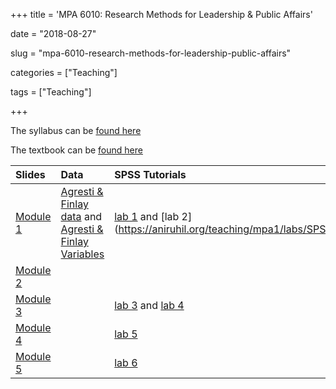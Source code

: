 +++
title = 'MPA 6010: Research Methods for Leadership & Public Affairs'

date = "2018-08-27"

slug =  "mpa-6010-research-methods-for-leadership-public-affairs"

categories = ["Teaching"]

tags = ["Teaching"]

+++

The syllabus can be [found here](https://aniruhil.org/teaching/mpa1/syllabus.pdf)  

The textbook can be [found here](https://people.ohio.edu/ruhil/statsbook/)

| Slides | Data | SPSS Tutorials |
| :---   | :--- | :----          |
| [Module 1](https://aniruhil.org/teaching/mpa1/slides/module01.html) | [Agresti &  Finlay data](https://aniruhil.org/teaching/mpa1/data/Agresti_Finlay_Data.zip) and [Agresti &  Finlay Variables](https://aniruhil.org/teaching/mpa1/data/Agresti_Finlay_Data_Variables.pdf) | [lab 1](https://aniruhil.org/teaching/mpa1/labs/SPSS_Tutorial_01.html) and [lab 2] (https://aniruhil.org/teaching/mpa1/labs/SPSS_Tutorial_02.html) |
| [Module 2](https://aniruhil.org/teaching/mpa1/slides/module02.html) |  | |
| [Module 3](https://aniruhil.org/teaching/mpa1/slides/module03.html) |  | [lab 3](https://aniruhil.org/teaching/mpa1/labs/SPSS_Tutorial_03.html) and [lab 4](https://aniruhil.org/teaching/mpa1/labs/SPSS_Tutorial_04.html) |
| [Module 4](https://aniruhil.org/teaching/mpa1/slides/module04.html) |  | [lab 5](https://aniruhil.org/teaching/mpa1/labs/SPSS_Tutorial_05.html) |
| [Module 5](https://aniruhil.org/teaching/mpa1/slides/module05.html) |  | [lab 6](https://aniruhil.org/teaching/mpa1/labs/SPSS_Tutorial_06.html) |


